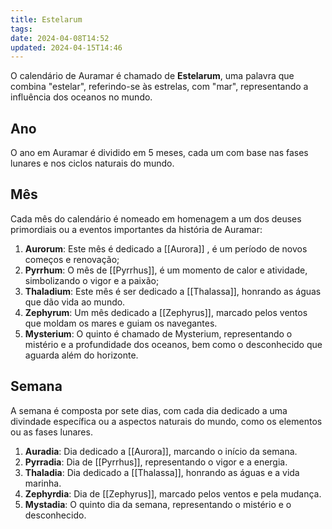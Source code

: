 ```yaml
---
title: Estelarum
tags:
date: 2024-04-08T14:52
updated: 2024-04-15T14:46
---
```


O calendário de Auramar é chamado de **Estelarum**, uma palavra que combina "estelar", referindo-se às estrelas, com "mar", representando a influência dos oceanos no mundo.

## Ano

O ano em Auramar é dividido em 5 meses, cada um com base nas fases lunares e nos ciclos naturais do mundo.

## Mês

Cada mês do calendário é nomeado em homenagem a um dos deuses primordiais ou a eventos importantes da história de Auramar:

1. **Aurorum**: Este mês é dedicado a [[Aurora]] , é um período de novos começos e renovação;
2. **Pyrrhum**: O mês de [[Pyrrhus]], é um momento de calor e atividade, simbolizando o vigor e a paixão;
3. **Thaladium**: Este mês é ser dedicado a [[Thalassa]], honrando as águas que dão vida ao mundo.
4. **Zephyrum**: Um mês dedicado a [[Zephyrus]], marcado pelos ventos que moldam os mares e guiam os navegantes.
5. **Mysterium**: O quinto é chamado de Mysterium, representando o mistério e a profundidade dos oceanos, bem como o desconhecido que aguarda além do horizonte.

## Semana

A semana é composta por sete dias, com cada dia dedicado a uma divindade específica ou a aspectos naturais do mundo, como os elementos ou as fases lunares.

1. **Auradia**: Dia dedicado a [[Aurora]], marcando o início da semana.
2. **Pyrradia**: Dia de [[Pyrrhus]], representando o vigor e a energia.
3. **Thaladia**: Dia dedicado a [[Thalassa]], honrando as águas e a vida marinha.
4. **Zephyrdia**: Dia de [[Zephyrus]], marcado pelos ventos e pela mudança.
5. **Mystadia**: O quinto dia da semana, representando o mistério e o desconhecido.
